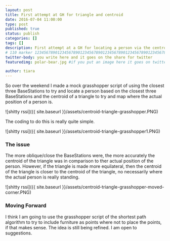 ```yaml
---
layout: post
title: First attempt at GH for triangle and centroid 	
date: 2016-07-04 11:00:00
type: post
published: true
status: publish
categories: []
tags: []
description: First attempt at a GH for locating a person via the centroid of a triangle. 
# 110 marker 1234567890123456789012345678901234567890123456789012345678901234567890123456789012345678901234567890123456789
twitter-body: you write here and it goes on the share for twitter
featuredimg: polar-bear.jpg #if you put an image here it goes on twitter too

author: tiara
---
```


So over the weekend I made a mock grasshopper script of using the closest three BaseStations to try and locate a person based on the closest three BaseStations and the centroid of a triangle to try and map where the actual position of a person is. 

![shitty rssi]({{ site.baseurl }}/assets/centroid-triangle-grasshopper.PNG)

The coding to do this is really quite simple. 

![shitty rssi]({{ site.baseurl }}/assets/centroid-triangle-grasshopper1.PNG)

### The issue

The more oblique/close the BaseStations were, the more accurately the centroid of the triangle was in comparison to ther actual position of the person. However, if the triangle is made more equilateral, then the centroid of the triangle is closer to the centroid of the triangle, no necessarily where the actual person is really standing. 

![shitty rssi]({{ site.baseurl }}/assets/centroid-triangle-grasshopper-moved-corner.PNG)

### Moving Forward

I think I am going to use the grasshopper script of the shortest path algorithm to try to include furniture as points where not to place the points, if that makes sense. The idea is still being refined. I am open to suggestions. 





